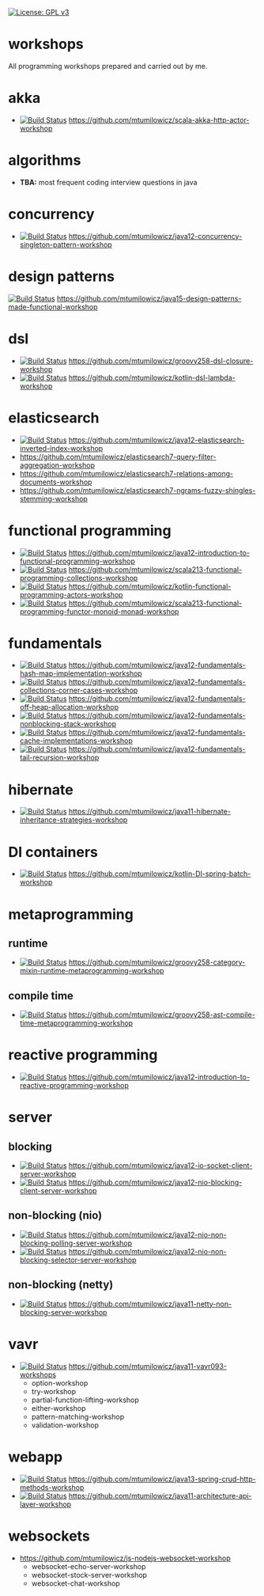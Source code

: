 [![License: GPL v3](https://img.shields.io/badge/License-GPLv3-blue.svg)](https://www.gnu.org/licenses/gpl-3.0)

# workshops
All programming workshops prepared and carried out by me.

# akka
* [![Build Status](https://travis-ci.com/mtumilowicz/scala-akka-http-actor-workshop.svg?branch=master)](https://travis-ci.com/mtumilowicz/scala-akka-http-actor-workshop)
https://github.com/mtumilowicz/scala-akka-http-actor-workshop

# algorithms
* **TBA:** most frequent coding interview questions in java

# concurrency
* [![Build Status](https://travis-ci.com/mtumilowicz/java12-concurrency-singleton-pattern-workshop.svg?branch=master)](https://travis-ci.com/mtumilowicz/java12-concurrency-singleton-pattern-workshop)
https://github.com/mtumilowicz/java12-concurrency-singleton-pattern-workshop

# design patterns
[![Build Status](https://travis-ci.com/mtumilowicz/java15-design-patterns-made-functional-workshop.svg?branch=master)](https://travis-ci.com/mtumilowicz/java15-design-patterns-made-functional-workshop)
https://github.com/mtumilowicz/java15-design-patterns-made-functional-workshop

# dsl
* [![Build Status](https://travis-ci.com/mtumilowicz/groovy258-dsl-closure-workshop.svg?branch=master)](https://travis-ci.com/mtumilowicz/groovy258-dsl-closure-workshop)
https://github.com/mtumilowicz/groovy258-dsl-closure-workshop
* [![Build Status](https://travis-ci.com/mtumilowicz/kotlin-dsl-lambda-workshop.svg?branch=master)](https://travis-ci.com/mtumilowicz/kotlin-dsl-lambda-workshop)
https://github.com/mtumilowicz/kotlin-dsl-lambda-workshop

# elasticsearch
* [![Build Status](https://travis-ci.com/mtumilowicz/java12-elasticsearch-inverted-index-workshop.svg?branch=master)](https://travis-ci.com/mtumilowicz/java12-elasticsearch-inverted-index-workshop)
https://github.com/mtumilowicz/java12-elasticsearch-inverted-index-workshop
* https://github.com/mtumilowicz/elasticsearch7-query-filter-aggregation-workshop
* https://github.com/mtumilowicz/elasticsearch7-relations-among-documents-workshop
* https://github.com/mtumilowicz/elasticsearch7-ngrams-fuzzy-shingles-stemming-workshop

# functional programming
* [![Build Status](https://travis-ci.com/mtumilowicz/java12-introduction-to-functional-programming-workshop.svg?branch=master)](https://travis-ci.com/mtumilowicz/java12-introduction-to-functional-programming-workshop)
https://github.com/mtumilowicz/java12-introduction-to-functional-programming-workshop
* [![Build Status](https://travis-ci.com/mtumilowicz/scala213-functional-programming-collections-workshop.svg?branch=master)](https://travis-ci.com/mtumilowicz/scala213-functional-programming-collections-workshop)
https://github.com/mtumilowicz/scala213-functional-programming-collections-workshop
* [![Build Status](https://travis-ci.com/mtumilowicz/kotlin-functional-programming-actors-workshop.svg?branch=master)](https://travis-ci.com/mtumilowicz/kotlin-functional-programming-actors-workshop)
https://github.com/mtumilowicz/kotlin-functional-programming-actors-workshop
* [![Build Status](https://travis-ci.com/mtumilowicz/scala213-functional-programming-functor-monoid-monad-workshop.svg?branch=master)](https://travis-ci.com/mtumilowicz/scala213-functional-programming-functor-monoid-monad-workshop)
https://github.com/mtumilowicz/scala213-functional-programming-functor-monoid-monad-workshop

# fundamentals
* [![Build Status](https://travis-ci.com/mtumilowicz/java12-fundamentals-hash-map-implementation-workshop.svg?branch=master)](https://travis-ci.com/mtumilowicz/java12-fundamentals-hash-map-implementation-workshop)
https://github.com/mtumilowicz/java12-fundamentals-hash-map-implementation-workshop
* [![Build Status](https://travis-ci.com/mtumilowicz/java12-fundamentals-collections-corner-cases-workshop.svg?branch=master)](https://travis-ci.com/mtumilowicz/java12-fundamentals-collections-corner-cases-workshop)
https://github.com/mtumilowicz/java12-fundamentals-collections-corner-cases-workshop
* [![Build Status](https://travis-ci.com/mtumilowicz/java12-fundamentals-off-heap-allocation-workshop.svg?branch=master)](https://travis-ci.com/mtumilowicz/java12-fundamentals-off-heap-allocation-workshop)
https://github.com/mtumilowicz/java12-fundamentals-off-heap-allocation-workshop
* [![Build Status](https://travis-ci.com/mtumilowicz/java12-fundamentals-nonblocking-stack-workshop.svg?branch=master)](https://travis-ci.com/mtumilowicz/java12-fundamentals-nonblocking-stack-workshop)
https://github.com/mtumilowicz/java12-fundamentals-nonblocking-stack-workshop
* [![Build Status](https://travis-ci.com/mtumilowicz/java12-fundamentals-cache-implementations-workshop.svg?branch=master)](https://travis-ci.com/mtumilowicz/java12-fundamentals-cache-implementations-workshop)
https://github.com/mtumilowicz/java12-fundamentals-cache-implementations-workshop
* [![Build Status](https://travis-ci.com/mtumilowicz/java12-fundamentals-tail-recursion-workshop.svg?branch=master)](https://travis-ci.com/mtumilowicz/java12-fundamentals-tail-recursion-workshop)
https://github.com/mtumilowicz/java12-fundamentals-tail-recursion-workshop

# hibernate
* [![Build Status](https://travis-ci.com/mtumilowicz/java11-hibernate-inheritance-strategies-workshop.svg?branch=master)](https://travis-ci.com/mtumilowicz/java11-hibernate-inheritance-strategies-workshop)
https://github.com/mtumilowicz/java11-hibernate-inheritance-strategies-workshop

# DI containers
* [![Build Status](https://travis-ci.com/mtumilowicz/kotlin-DI-spring-batch-workshop.svg?branch=master)](https://travis-ci.com/mtumilowicz/kotlin-DI-spring-batch-workshop)
https://github.com/mtumilowicz/kotlin-DI-spring-batch-workshop

# metaprogramming
## runtime
* [![Build Status](https://travis-ci.com/mtumilowicz/groovy258-category-mixin-runtime-metaprogramming-workshop.svg?branch=master)](https://travis-ci.com/mtumilowicz/groovy258-category-mixin-runtime-metaprogramming-workshop)
https://github.com/mtumilowicz/groovy258-category-mixin-runtime-metaprogramming-workshop
## compile time
* [![Build Status](https://travis-ci.com/mtumilowicz/groovy258-ast-compile-time-metaprogramming-workshop.svg?branch=master)](https://travis-ci.com/mtumilowicz/groovy258-ast-compile-time-metaprogramming-workshop)
https://github.com/mtumilowicz/groovy258-ast-compile-time-metaprogramming-workshop

# reactive programming
* [![Build Status](https://travis-ci.com/mtumilowicz/java12-introduction-to-reactive-programming-workshop.svg?branch=master)](https://travis-ci.com/mtumilowicz/java12-introduction-to-reactive-programming-workshop)
https://github.com/mtumilowicz/java12-introduction-to-reactive-programming-workshop

# server
## blocking
* [![Build Status](https://travis-ci.com/mtumilowicz/java12-io-socket-client-server-workshop.svg?branch=master)](https://travis-ci.com/mtumilowicz/java12-io-socket-client-server-workshop) https://github.com/mtumilowicz/java12-io-socket-client-server-workshop
* [![Build Status](https://travis-ci.com/mtumilowicz/java12-nio-blocking-client-server-workshop.svg?branch=master)](https://travis-ci.com/mtumilowicz/java12-nio-blocking-client-server-workshop) https://github.com/mtumilowicz/java12-nio-blocking-client-server-workshop

## non-blocking (nio)
* [![Build Status](https://travis-ci.com/mtumilowicz/java12-nio-non-blocking-polling-server-workshop.svg?branch=master)](https://travis-ci.com/mtumilowicz/java12-nio-non-blocking-polling-server-workshop) https://github.com/mtumilowicz/java12-nio-non-blocking-polling-server-workshop
* [![Build Status](https://travis-ci.com/mtumilowicz/java12-nio-non-blocking-selector-server-workshop.svg?branch=master)](https://travis-ci.com/mtumilowicz/java12-nio-non-blocking-selector-server-workshop) https://github.com/mtumilowicz/java12-nio-non-blocking-selector-server-workshop

## non-blocking (netty)
* [![Build Status](https://travis-ci.com/mtumilowicz/java11-netty-non-blocking-server-workshop.svg?branch=master)](https://travis-ci.com/mtumilowicz/java11-netty-non-blocking-server-workshop) https://github.com/mtumilowicz/java11-netty-non-blocking-server-workshop

# vavr
* [![Build Status](https://travis-ci.com/mtumilowicz/java11-vavr093-workshops.svg?branch=master)](https://travis-ci.com/mtumilowicz/java11-vavr093-workshops)
https://github.com/mtumilowicz/java11-vavr093-workshops
  * option-workshop
  * try-workshop
  * partial-function-lifting-workshop
  * either-workshop
  * pattern-matching-workshop
  * validation-workshop

# webapp
* [![Build Status](https://travis-ci.com/mtumilowicz/java13-spring-crud-http-methods-workshop.svg?branch=master)](https://travis-ci.com/mtumilowicz/java13-spring-crud-http-methods-workshop)
https://github.com/mtumilowicz/java13-spring-crud-http-methods-workshop
* [![Build Status](https://travis-ci.com/mtumilowicz/java11-architecture-api-layer-workshop.svg?branch=master)](https://travis-ci.com/mtumilowicz/java11-architecture-api-layer-workshop)
https://github.com/mtumilowicz/java11-architecture-api-layer-workshop

# websockets
* https://github.com/mtumilowicz/js-nodejs-websocket-workshop
  * websocket-echo-server-workshop
  * websocket-stock-server-workshop
  * websocket-chat-workshop
